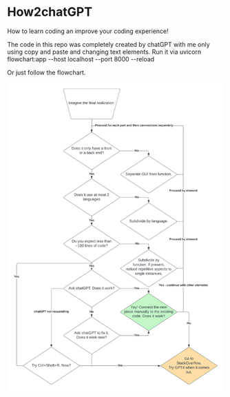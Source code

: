 # How2chatGPT
How to learn coding an improve your coding experience! 

The code in this repo was completely created by chatGPT with me only using copy and paste and changing text elements. 
Run it via 
uvicorn flowchart:app --host localhost --port 8000 --reload

Or just follow the flowchart.

![flowchart](How2chatGPT.png)

